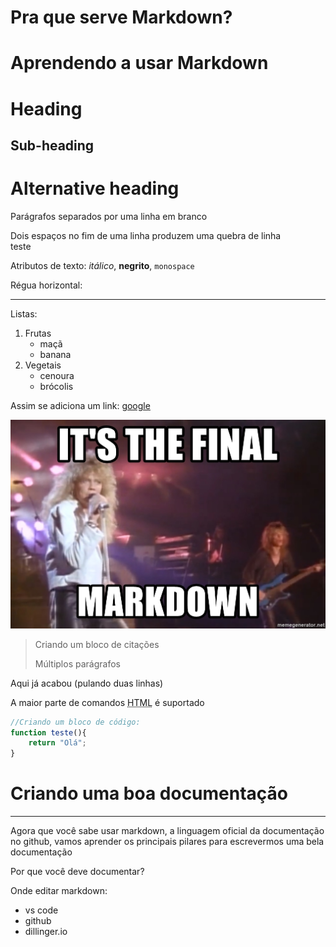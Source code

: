 Pra que serve Markdown?
=


Aprendendo a usar Markdown
=


Heading
=

Sub-heading
-

# Alternative heading

Parágrafos separados por uma linha em branco

Dois espaços no fim de uma linha produzem uma quebra de linha  
teste

Atributos de texto: _itálico_, **negrito**, `monospace`

Régua horizontal:

---

Listas:
1. Frutas
    * maçã
    * banana
2. Vegetais
    - cenoura
    - brócolis

Assim se adiciona um link: [google](htt´://google.com)

![Image](images/teste.png "icon")

> Criando um bloco de citações
>
> Múltiplos parágrafos

Aqui já acabou (pulando duas linhas)


A maior parte de comandos <abbr title="Hypertext Markup Language">HTML</abbr> é suportado

``` js
//Criando um bloco de código:
function teste(){
    return "Olá";
}
```

Criando uma boa documentação
=
---

Agora que você sabe usar markdown, a linguagem oficial da documentação no github, vamos aprender os principais pilares para escrevermos uma bela documentação

Por que você deve documentar?

Onde editar markdown:
- vs code
- github
- dillinger.io

